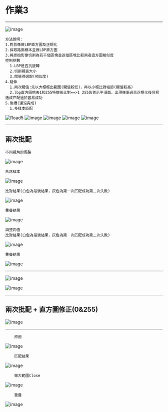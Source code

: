 #  作業3
---
![image]()

    方法說明:
    1.對影像做LBP直方圖及正規化
    2.採取路面樣本並做LBP直方圖
    3.將原始影像切割為若干個區塊並逐個區塊比較兩者直方圖相似度
    控制參數
      1.LBP是否抗旋轉
      2.切割視窗大小
      3.閥值得選取(相似度)
    4.延伸
      1.兩次閥值:先以大框框出範圍(閥值較低)，再以小框比對細節(閥值較高)
      2.lbp直方圖捨去1和255特徵後比對==>1 255皆表示平滑面，出現機率過高正規化後容易造成匹配過於容易成功
    5.後續(還沒完成)
      1.多樣本匹配

![Road5](https://github.com/HsuTengHsiung/Image-processing/blob/master/000.%E4%BD%9C%E6%A5%AD%E7%B4%80%E9%8C%84/HW3/Road5_%E7%9B%B4%E6%96%B9%E5%9C%96%E5%8C%B9%E9%85%8D%E4%B8%80%E6%AC%A1_%E9%96%A5%E5%80%BC%E6%B8%AC%E8%A9%A6/Road_5.jpg)
![image](https://github.com/HsuTengHsiung/Image-processing/blob/master/000.%E4%BD%9C%E6%A5%AD%E7%B4%80%E9%8C%84/HW3/Road5_%E7%9B%B4%E6%96%B9%E5%9C%96%E5%8C%B9%E9%85%8D%E4%B8%80%E6%AC%A1_%E9%96%A5%E5%80%BC%E6%B8%AC%E8%A9%A6/Block_test_Final_forRoad5.jpg)
![image](https://github.com/HsuTengHsiung/Image-processing/blob/master/000.%E4%BD%9C%E6%A5%AD%E7%B4%80%E9%8C%84/HW3/Road5_%E7%9B%B4%E6%96%B9%E5%9C%96%E5%8C%B9%E9%85%8D%E4%B8%80%E6%AC%A1_%E9%96%A5%E5%80%BC%E6%B8%AC%E8%A9%A6/Block_test_Final_forRoad5%20(4).jpg)
![image](https://github.com/HsuTengHsiung/Image-processing/blob/master/000.%E4%BD%9C%E6%A5%AD%E7%B4%80%E9%8C%84/HW3/Road5_%E7%9B%B4%E6%96%B9%E5%9C%96%E5%8C%B9%E9%85%8D%E4%B8%80%E6%AC%A1_%E9%96%A5%E5%80%BC%E6%B8%AC%E8%A9%A6/Block_test_Final_forRoad5%20(2).jpg)
![image](https://github.com/HsuTengHsiung/Image-processing/blob/master/000.%E4%BD%9C%E6%A5%AD%E7%B4%80%E9%8C%84/HW3/Road5_%E7%9B%B4%E6%96%B9%E5%9C%96%E5%8C%B9%E9%85%8D%E4%B8%80%E6%AC%A1_%E9%96%A5%E5%80%BC%E6%B8%AC%E8%A9%A6/Block_test_Final_forRoad5%20(3).jpg)

------------------------------------------
##  兩次批配

    不同視角的馬路
![image](https://github.com/HsuTengHsiung/Image-processing/blob/master/000.%E4%BD%9C%E6%A5%AD%E7%B4%80%E9%8C%84/HW3/Road12_%E7%9B%B4%E6%96%B9%E5%9C%96%E5%8C%B9%E9%85%8D/Road_12.jpg)

    馬路樣本
![image](https://github.com/HsuTengHsiung/Image-processing/blob/master/000.%E4%BD%9C%E6%A5%AD%E7%B4%80%E9%8C%84/HW3/Road12_%E7%9B%B4%E6%96%B9%E5%9C%96%E5%8C%B9%E9%85%8D/Road_12_Sample.jpg)

    比對結果(白色為最後結果，灰色為第一次匹配成功第二次失敗)
![image](https://github.com/HsuTengHsiung/Image-processing/blob/master/000.%E4%BD%9C%E6%A5%AD%E7%B4%80%E9%8C%84/HW3/Road12_%E7%9B%B4%E6%96%B9%E5%9C%96%E5%8C%B9%E9%85%8D/Road_Block_test1_2.jpg)

    重疊結果
![image](https://github.com/HsuTengHsiung/Image-processing/blob/master/000.%E4%BD%9C%E6%A5%AD%E7%B4%80%E9%8C%84/HW3/Road12_%E7%9B%B4%E6%96%B9%E5%9C%96%E5%8C%B9%E9%85%8D/Road_Block_test1.jpg)

    調整閥值
    比對結果(白色為最後結果，灰色為第一次匹配成功第二次失敗)
![image](https://github.com/HsuTengHsiung/Image-processing/blob/master/000.%E4%BD%9C%E6%A5%AD%E7%B4%80%E9%8C%84/HW3/Road12_%E7%9B%B4%E6%96%B9%E5%9C%96%E5%8C%B9%E9%85%8D/Road_Block_test2_2.jpg)

    重疊結果
![image](https://github.com/HsuTengHsiung/Image-processing/blob/master/000.%E4%BD%9C%E6%A5%AD%E7%B4%80%E9%8C%84/HW3/Road12_%E7%9B%B4%E6%96%B9%E5%9C%96%E5%8C%B9%E9%85%8D/Road_Block_test2_1.jpg)

------------------------------------------

![image](https://github.com/HsuTengHsiung/Image-processing/blob/master/000.%E4%BD%9C%E6%A5%AD%E7%B4%80%E9%8C%84/HW3/Road7_%E7%9B%B4%E6%96%B9%E5%9C%96%E5%8C%B9%E9%85%8D_%E4%BA%8C%E6%AC%A1_%E9%96%A5%E5%80%BC%E6%B8%AC%E8%A9%A6/Block_test_forRoad5_2.jpg)

![image](https://github.com/HsuTengHsiung/Image-processing/blob/master/000.%E4%BD%9C%E6%A5%AD%E7%B4%80%E9%8C%84/HW3/Road7_%E7%9B%B4%E6%96%B9%E5%9C%96%E5%8C%B9%E9%85%8D_%E4%BA%8C%E6%AC%A1_%E9%96%A5%E5%80%BC%E6%B8%AC%E8%A9%A6/Block_test_Final2_forRoad5_raw_image.jpg)




------------------------------------------
##  兩次批配 + 直方圖修正(0&255)

![image](https://github.com/HsuTengHsiung/Image-processing/blob/master/000.%E4%BD%9C%E6%A5%AD%E7%B4%80%E9%8C%84/HW3/Road10_%E7%9B%B4%E6%96%B9%E5%9C%96%E5%8C%B9%E9%85%8D_%E7%9B%B4%E6%96%B9%E5%9C%96%E5%8E%BB0%26255/Road_10%E5%8C%B9%E9%85%8D%E6%B8%AC%E8%A9%A6.jpg)

--------------------------------------------
        原圖
![image](https://github.com/HsuTengHsiung/Image-processing/blob/master/000.%E4%BD%9C%E6%A5%AD%E7%B4%80%E9%8C%84/HW3/Road16_%E7%9B%B4%E6%96%B9%E5%9C%96%E5%8C%B9%E9%85%8D_%E7%9B%B4%E6%96%B9%E5%9C%96%E5%8E%BB0%26255/Road_16_raw.jpg)

        匹配結果
![image](https://github.com/HsuTengHsiung/Image-processing/blob/master/000.%E4%BD%9C%E6%A5%AD%E7%B4%80%E9%8C%84/HW3/Road16_%E7%9B%B4%E6%96%B9%E5%9C%96%E5%8C%B9%E9%85%8D_%E7%9B%B4%E6%96%B9%E5%9C%96%E5%8E%BB0%26255/Road_16_raw_LBP.jpg)

        做大範圍Close
![image](https://github.com/HsuTengHsiung/Image-processing/blob/master/000.%E4%BD%9C%E6%A5%AD%E7%B4%80%E9%8C%84/HW3/Road16_%E7%9B%B4%E6%96%B9%E5%9C%96%E5%8C%B9%E9%85%8D_%E7%9B%B4%E6%96%B9%E5%9C%96%E5%8E%BB0%26255/Road_16_raw_LBP_Close.jpg)

        重疊
![image](https://github.com/HsuTengHsiung/Image-processing/blob/master/000.%E4%BD%9C%E6%A5%AD%E7%B4%80%E9%8C%84/HW3/Road16_%E7%9B%B4%E6%96%B9%E5%9C%96%E5%8C%B9%E9%85%8D_%E7%9B%B4%E6%96%B9%E5%9C%96%E5%8E%BB0%26255/Road_16_raw_LBP_Close_Final.jpg)
